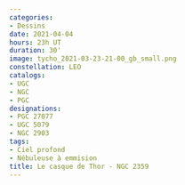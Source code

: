 ```yaml
---
categories:
- Dessins
date: 2021-04-04
hours: 23h UT
duration: 30'
image: tycho_2021-03-23-21-00_gb_small.png
constellation: LEO
catalogs:
- UGC
- NGC
- PGC
designations:
- PGC 27077
- UGC 5079 
- NGC 2903
tags:
- Ciel profond
- Nébuleuse à emmision
title: Le casque de Thor - NGC 2359
---
```

